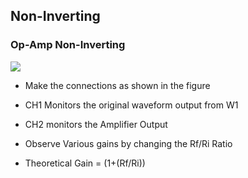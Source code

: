 Non-Inverting
---

### Op-Amp Non-Inverting


![](https://fossasia.github.io/pslab-experiments/images/schematics/Non-Inverting.svg)

* Make the connections as shown in the figure
* CH1 Monitors the original waveform output from W1
* CH2 monitors the Amplifier Output

* Observe Various gains by changing the Rf/Ri Ratio

* Theoretical Gain = (1+(Rf/Ri))
